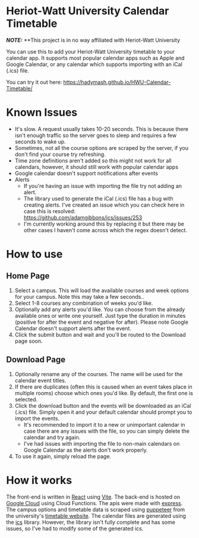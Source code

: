 # Heriot-Watt University Calendar Timetable

***NOTE:*** **This project is in no way affiliated with Heriot-Watt University

You can use this to add your Heriot-Watt University timetable to your calendar app. It supports most popular calendar
apps such as Apple and Google Calendar, or any calendar which supports importing with an iCal (.ics) file.

You can try it out here: https://hadymash.github.io/HWU-Calendar-Timetable/

# Known Issues

* It's slow. A request usually takes 10-20 seconds. This is because there isn't enough traffic so the server goes to
  sleep and requires a few seconds to wake up.
* Sometimes, not all the course options are scraped by the server, if you don't find your course try refreshing.
* Time zone definitions aren't added so this might not work for all calendars, however, it should still work with
  popular calendar apps
* Google calendar doesn't support notifications after events
* Alerts
    * If you're having an issue with importing the file try not adding an alert.
    * The library used to generate the iCal (.ics) file has a bug with creating alerts. I've created an issue which you
      can check here in case this is resolved: https://github.com/adamgibbons/ics/issues/253
    * I'm currently working around this by replacing it but there may be other cases I haven't come across which the
      regex doesn't detect.

# How to use

## Home Page

1. Select a campus. This will load the available courses and week options for your campus. Note this may take a few
   seconds..
2. Select 1-8 courses any combination of weeks you'd like.
3. Optionally add any alerts you'd like. You can choose from the already available ones or write one yourself. Just type
   the duration in minutes (positive for after the event and negative for after). Please note Google Calendar doesn't
   support alerts after the event.
4. Click the submit button and wait and you'll be routed to the Download page soon.

## Download Page

1. Optionally rename any of the courses. The name will be used for the calendar event titles.
2. If there are duplicates (often this is caused when an event takes place in multiple rooms) choose which ones you'd
   like. By default, the first one is selected.
3. Click the download button and the events will be downloaded as an iCal (.ics) file. Simply open it and your default
   calendar should prompt you to import the events.
    * It's recommended to import it to a new or unimportant calendar in case there are any issues with the file, so you
      can simply delete the calendar and try again.
    * I've had issues with importing the file to non-main calendars on Google Calendar as the alerts don't work
      properly.
4. To use it again, simply reload the page.

# How it works

The front-end is written in [React](https://react.dev/) using [Vite](https://vitejs.dev/). The back-end is hosted
on [Google Cloud](https://cloud.google.com/?hl=en) using Cloud Functions.
The apis were made with [express](https://expressjs.com/). The campus options and timetable data is scraped
using [puppeteer](https://pptr.dev/) from the
university's [timetable website](https://www.hw.ac.uk/uk/students/studies/timetables.htm). The calendar files are
generated using the [ics](https://www.npmjs.com/package/ics)
library. However, the library isn't fully complete and has some issues, so I've had to modify some of the generated ics. 
